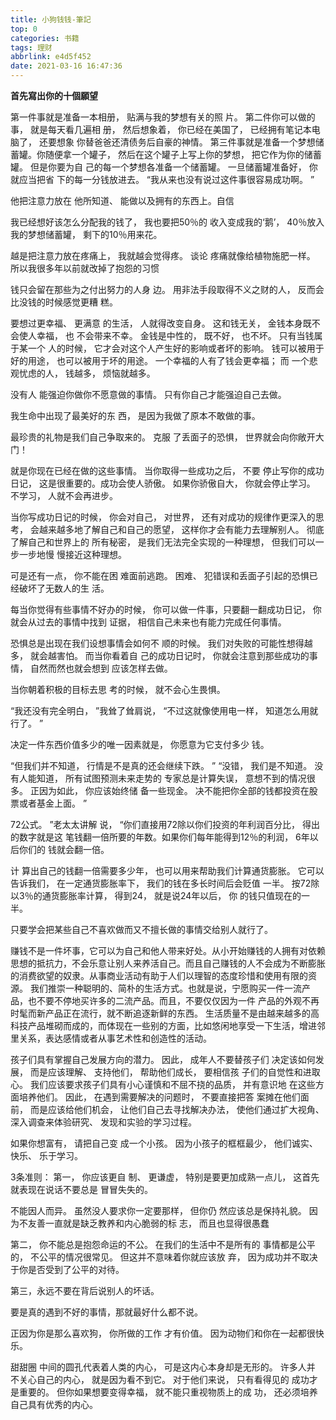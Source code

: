```yaml
---
title: 小狗钱钱-筆記
top: 0
categories: 书籍
tags: 理财
abbrlink: e4d5f452
date: 2021-03-16 16:47:36
---
```

**首先寫出你的十個願望**

第一件事就是准备一本相册， 贴满与我的梦想有关的照 片。
第二件你可以做的事， 就是每天看几遍相 册， 然后想象着， 你已经在美国了， 已经拥有笔记本电脑了， 还要想象 你替爸爸还清债务后自豪的神情。
第三件事就是准备一个梦想储蓄罐。你随便拿一个罐子， 然后在这个罐子上写上你的梦想， 把它作为你的储蓄罐。 但是你要为自 己的每一个梦想各准备一个储蓄罐。 一旦储蓄罐准备好， 你就应当把省 下的每一分钱放进去。
“我从来也没有说过这件事很容易成功啊。 ”

他把注意力放在 他所知道、 能做以及拥有的东西上。自信

我已经想好该怎么分配我的钱了， 我也要把50％的 收入变成我的‘鹅’， 40％放入我的梦想储蓄罐， 剩下的10％用来花。

越是把注意力放在疼痛上， 我就越会觉得疼。 谈论 疼痛就像给植物施肥一样。 所以我很多年以前就改掉了抱怨的习惯

钱只会留在那些为之付出努力的人身 边。 用非法手段取得不义之财的人， 反而会比没钱的时候感觉更糟 糕。

要想过更幸福、 更满意 的生活， 人就得改变自身。 这和钱无关， 金钱本身既不会使人幸福， 也 不会带来不幸。 金钱是中性的， 既不好， 也不坏。 只有当钱属于某一个 人的时候， 它才会对这个人产生好的影响或者坏的影响。 钱可以被用于 好的用途， 也可以被用于坏的用途。 一个幸福的人有了钱会更幸福； 而 一个悲观忧虑的人， 钱越多， 烦恼就越多。

没有人 能强迫你做你不愿意做的事情。 只有你自己才能强迫自己去做。

我生命中出现了最美好的东 西， 是因为我做了原本不敢做的事。

最珍贵的礼物是我们自己争取来的。 克服 了丢面子的恐惧， 世界就会向你敞开大门！

就是你现在已经在做的这些事情。 当你取得一些成功之后， 不要 停止写你的成功日记， 这是很重要的。成功会使人骄傲。 如果你骄傲自大， 你就会停止学习。 不学习， 人就不会再进步。

当你写成功日记的时候， 你会对自己， 对世界， 还有对成功的规律作更深入的思考， 会越来越多地了解自己和自己的愿望， 这样你才会有能力去理解别人。 彻底了解自己和世界上的 所有秘密， 是我们无法完全实现的一种理想， 但我们可以一步一步地慢 慢接近这种理想。

可是还有一点， 你不能在困 难面前逃跑。 困难、 犯错误和丢面子引起的恐惧已经破坏了无数人的生 活。

每当你觉得有些事情不好办的时候， 你可以做一件事，只要翻一翻成功日记， 你就会从过去的事情中找到 证据， 相信自己未来也有能力完成任何事情。

恐惧总是出现在我们设想事情会如何不 顺的时候。 我们对失败的可能性想得越多， 就会越害怕。 而当你看着自 己的成功日记时， 你就会注意到那些成功的事情， 自然而然也就会想到 应该怎样去做。

当你朝着积极的目标去思 考的时候， 就不会心生畏惧。

“我还没有完全明白， ”我耸了耸肩说， “不过这就像使用电一样， 知道怎么用就行了。 ”

决定一件东西价值多少的唯一因素就是， 你愿意为它支付多少 钱。

“但我们并不知道， 行情是不是真的还会继续下跌。 ” “没错， 我们是不知道。 没有人能知道， 所有试图预测未来走势的 专家总是计算失误， 意想不到的情况很多。 正因为如此， 你应该始终储 备一些现金。 决不能把你全部的钱都投资在股票或者基金上面。 ”

72公式。 ”老太太讲解 说， “你们直接用72除以你们投资的年利润百分比， 得出的数字就是这 笔钱翻一倍所要的年数。如果你们每年能得到12％的利润， 6年以后你们的 钱就会翻一倍。

计 算出自己的钱翻一倍需要多少年， 也可以用来帮助我们计算通货膨胀。 它可以告诉我们， 在一定通货膨胀率下， 我们的钱在多长时间后会贬值 一半。 按72除以3％的通货膨胀率计算， 得到24， 就是说24年以后， 你 的钱只值现在的一半。

只要学会把某些自己不喜欢做而又不擅长做的事情交给别人就行了。

赚钱不是一件坏事，它可以为自己和他人带来好处。从小开始赚钱的人拥有对依赖思想的抵抗力，不会乐意让别人来养活自己。而且自己赚钱的人不会成为不断膨胀的消费欲望的奴隶。从事商业活动有助于人们以理智的态度珍惜和使用有限的资源。
我们推崇一种聪明的、简朴的生活方式。也就是说，宁愿购买一件一流产品，也不要不停地买许多的二流产品。而且，不要仅仅因为一件
产品的外观不再时髦而新产品正在流行，就不断追逐新鲜的东西。
生活质量不是由越来越多的高科技产品堆砌而成的，而体现在一些别的方面，比如悠闲地享受一下生活，增进邻里关系，表达感情或者从事艺术性和创造性的活动。

孩子们具有掌握自己发展方向的潜力。 因此， 成年人不要替孩子们 决定该如何发展， 而是应该理解、 支持他们， 帮助他们成长， 要相信孩 子们的自觉性和进取心。 我们应该要求孩子们具有小心谨慎和不屈不挠的品质， 并有意识地 在这些方面培养他们。 因此， 在遇到需要解决的问题时， 不要直接把答 案摊在他们面前， 而是应该给他们机会， 让他们自己去寻找解决办法， 使他们通过扩大视角、 深入调查来体验研究、 发现和实验的学习过程。

如果你想富有， 请把自己变 成一个小孩。 因为小孩子的框框最少， 他们诚实、 快乐、 乐于学习。

3条准则： 第一， 你应该更自 制、 更谦虚， 特别是要更加成熟一点儿， 这首先就表现在说话不要总是 冒冒失失的。 

不能因人而异。 虽然没人要求你一定要那样， 但你仍 然应该总是保持礼貌。 因为不友善一直就是缺乏教养和内心脆弱的标 志， 而且也显得很愚蠢

第二， 你不能总是抱怨命运的不公。 在我们的生活中不是所有的 事情都是公平的， 不公平的情况很常见。 但这并不意味着你就应该放 弃， 因为成功并不取决于你是否受到了公平的对待。 

第三，永远不要在背后说别人的坏话。 

要是真的遇到不好的事情，那就最好什么都不说。

正因为你是那么喜欢狗， 你所做的工作 才有价值。 因为动物们和你在一起都很快乐。

甜甜圈 中间的圆孔代表着人类的内心， 可是这内心本身却是无形的。 许多人并 不关心自己的内心， 就是因为看不到它。 对于他们来说， 只有看得见的 成功才是重要的。 但你如果想要变得幸福， 就不能只重视物质上的成 功， 还必须培养自己具有优秀的内心。

